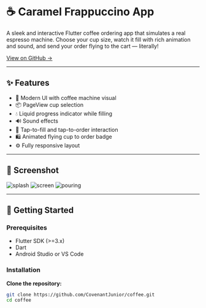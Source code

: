 # ☕️ Caramel Frappuccino App

A sleek and interactive Flutter coffee ordering app that simulates a real espresso machine. Choose your cup size, watch it fill with rich animation and sound, and send your order flying to the cart — literally!

[View on GitHub →](https://github.com/CovenantJunior/coffee)

---

## ✨ Features

- 🎨 Modern UI with coffee machine visual
- 📦 PageView cup selection
- 💧 Liquid progress indicator while filling
- 🔊 Sound effects
- 📲 Tap-to-fill and tap-to-order interaction
- 🛍️ Animated flying cup to order badge
- ⚙️ Fully responsive layout

---

## 📱 Screenshot
![splash](https://github.com/user-attachments/assets/13b26d93-2975-478d-ae9f-aada237112c2)
![screen](https://github.com/user-attachments/assets/3b1973fc-b8ea-444b-b8ac-d72dbba699e1)
![pouring](https://github.com/user-attachments/assets/749b7c0c-fa4e-4aa8-983f-a52f86da3a18)


---

## 🚀 Getting Started

### Prerequisites

- Flutter SDK (>=3.x)
- Dart
- Android Studio or VS Code

### Installation

**Clone the repository:**

```bash
git clone https://github.com/CovenantJunior/coffee.git
cd coffee
